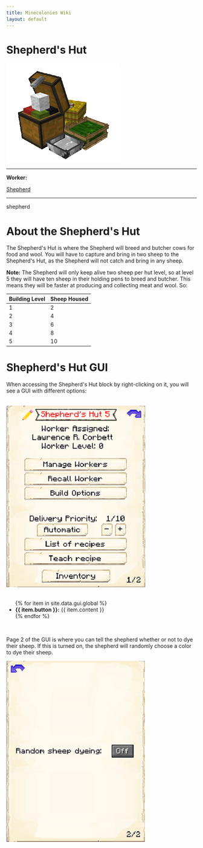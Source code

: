 ```yaml
---
title: Minecolonies Wiki
layout: default
---
```

# Shepherd's Hut

<div class="infobox box text-center">
    <img src="../../assets/images/buildings/shepherd.png" alt="Shepherd's Hut" />
    <hr />
    <div class="row section-text text-left">
        <div class="col">
        <p><strong>Worker:</strong></p>
        </div>
        <div class="col">
        <p><a href="../workers/shepherd">Shepherd</a></p>
        </div>
    </div>
    <hr />
    <recipe>shepherd</recipe>
</div>

# About the Shepherd's Hut

The Shepherd's Hut is where the Shepherd will breed and butcher cows for food and wool. You will have to capture and bring in two sheep to the Shepherd's Hut, as the Shepherd will not catch and bring in any sheep.

**Note:** The Shepherd will only keep alive two sheep per hut level, so at level 5 they will have ten sheep in their holding pens to breed and butcher. This means they will be faster at producing and collecting meat and wool. So:


| Building Level | Sheep Housed |
| ----- | ----- |
| 1 | 2 |
| 2 | 4 |
| 3 | 6 |
| 4 | 8 |
| 5 | 10 |  

# Shepherd's Hut GUI

When accessing the Shepherd's Hut block by right-clicking on it, you will see a GUI with different options:

<br>
<div class="row">
  <div class="col-sm-12 col-md">
    <img src="../../assets/images/gui/shepherdgui1.png" class="img-fluid mx-auto" alt="Herder GUI">
  </div>
  <div class="col-sm-12 col-md">
    <br>
    <ul>
      {% for item in site.data.gui.global %}
        <li><strong>{{ item.button }}:</strong> {{ item.content }}</li>
      {% endfor %}
    </ul>
  </div>
</div>
<br>

Page 2 of the GUI is where you can tell the shepherd whether or not to dye their sheep. If this is turned on, the shepherd will randomly choose a color to dye their sheep.

<div class="row">
  <div class="col-sm-12 col-md">
    <img src="../../assets/images/gui/shepherdgui2.png" class="img-fluid mx-auto" alt="Shepherd GUI 2">
  </div>
